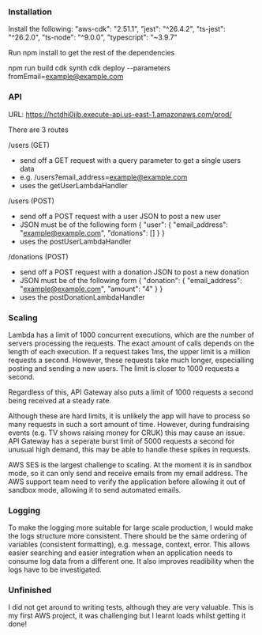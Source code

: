 ### Installation

Install the following:
    "aws-cdk": "2.51.1",
    "jest": "^26.4.2",
    "ts-jest": "^26.2.0",
    "ts-node": "^9.0.0",
    "typescript": "~3.9.7"

Run npm install to get the rest of the dependencies

npm run build
cdk synth
cdk deploy --parameters fromEmail=example@example.com

### API

URL: https://hctdhi0jib.execute-api.us-east-1.amazonaws.com/prod/

There are 3 routes

/users (GET)
- send off a GET request with a query parameter to get a single users data
- e.g. /users?email_address=example@example.com
- uses the getUserLambdaHandler

/users (POST)
- send off a POST request with a user JSON to post a new user
- JSON must be of the following form
{
    "user": {
        "email_address": "example@example.com",
        "donations": []
    }
}
- uses the postUserLambdaHandler

/donations (POST)
- send off a POST request with a donation JSON to post a new donation
- JSON must be of the following form
{
    "donation": {
        "email_address": "example@example.com",
        "amount": "4"
    }
}
- uses the postDonationLambdaHandler

### Scaling

Lambda has a limit of 1000 concurrent executions, which are the number of servers processing the requests. The exact amount of calls depends on the length of each execution. If a request takes 1ms, the upper limit is a million requests a second. However, these requests take much longer, especialling posting and sending a new users. The limit is closer to 1000 requests a second.

Regardless of this, API Gateway also puts a limit of 1000 requests a second being received at a steady rate.

Although these are hard limits, it is unlikely the app will have to process so many requests in such a sort amount of time. However, during fundraising events (e.g. TV shows raising money for CRUK) this may cause an issue. API Gateway has a seperate burst limit of 5000 requests a second for unusual high demand, this may be able to handle these spikes in requests.

AWS SES is the largest challenge to scaling. At the moment it is in sandbox mode, so it can only send and receive emails from my email address. The AWS support team need to verify the application before allowing it out of sandbox mode, allowing it to send automated emails.

### Logging

To make the logging more suitable for large scale production, I would make the logs structure more consistent. There should be the same ordering of variables (consistent formatting), e.g. message, context, error. This allows easier searching and easier integration when an application needs to consume log data from a different one. It also improves readibility when the logs have to be investigated.

### Unfinished

I did not get around to writing tests, although they are very valuable. This is my first AWS project, it was challenging but I learnt loads whilst getting it done!